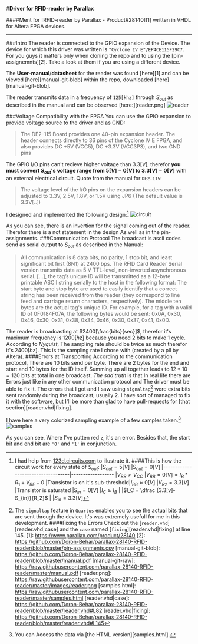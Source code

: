 #**Driver for RFID-reader by Parallax**

####Ment for [RFID-reader by Parallax - Product#28140][1] written in VHDL for Altera FPGA devices.

-------
###Intro
The reader is connected to the GPIO expansion of the Device. The device for which this driver was written is `"Cyclone IV E"/EP4CE115F29C7`. For you guys it matters only when cloning the repo and to using the [pin-assignemnts][2]. Take a look at them if you are using a different device.

The **User-manual**/**datasheet** for the reader was found [here][1] and can be viewed [here][manual-git-blob] within the repo, downloaded [here] [manual-git-blob].

The reader transmits data in a frequency of `125[khz]` through $S_{out}$ as described in the manual and can be observed [here:][reader.png]
![reader](https://raw.githubusercontent.com/parallax-28140-RFID-reader/master/images/reader.png)

###Voltage Compatibility with the FPGA
You can use the GPIO expansion to provide voltage source to the driver and as GND:
> The DE2-115 Board provides one 40-pin expansion header. The header connects directly to 36 pins
of the Cyclone IV E FPGA, and also provides DC +5V (VCC5), DC +3.3V (VCC3P3), and two
GND pins

The GPIO I/O pins can't recieve higher voltage than $3.3[V]$, therefor **you must convert $S_{out}$'s voltage range from $5[V] - 0[V]$ to $3.3[V] - 0[V]$** with an external electrical circuit.
Quote from the manual for `DE2-115`:
> The voltage level of the I/O pins on the expansion headers can be adjusted to 3.3V, 2.5V, 1.8V, or
1.5V using JP6 (The default value is 3.3V[..])

I designed and implemented the following design:[^123d-circuits]
![circuit](https://raw.githubusercontent.com/parallax-28140-RFID-reader/master/images/circuit.png)
[^123d-circuits]: I had help from [123d.circuits.com](123d.circuits.com) to illustrate it.
####This is how the circuit work for every state of $S_{out}$:
|$S_{out}=5[V]$                     |$S_{out}=0[V]$
|-----------------------------------|------------------
|$V_{BB}>V_{CC}$                    |$V_{BB}=0[V]=I_B*R_1+V_{BE}+0$
|Transistor is on it's sub-threshold|$I_{BB}\approx 0[V]$
|$V_{R2}=3.3[V]$                    |Transistor is saturated
|$S_{in}=0[V]$                      |$I_{C} \geq I_{B}$
|                                   |$I_C = \dfrac {3.3[v]-S_{in}}{R_2}$
|                                   |$S_{in}=3.3[V]$

As you can see, there is an invertion for the signal coming out of the reader. Therefor there is a not statement in the design As well as in the pin-assignments.
###Communication Protocol
The broadcast is ascii codes send as serial output to $S_{out}$ as described in the Manual:
> All communication is 8 data bits, no parity, 1 stop bit, and least
significant bit first (8N1) at 2400 bps. The RFID Card Reader Serial
version transmits data as 5 V TTL-level, non-inverted asynchronous
serial. […], the tag’s unique ID will be transmitted as a 12-byte
printable ASCII string serially to the host in the following format:
The start byte and stop byte are used to easily identify that a
correct string has been received from the reader (they correspond to
line feed and carriage return characters, respectively). The middle
ten bytes are the actual tag's unique ID. For example, for a tag with
a valid ID of 0F0184F07A, the following bytes would be sent: 0x0A,
0x30, 0x46, 0x30, 0x31, 0x38, 0x34, 0x46, 0x30, 0x37, 0x41, 0x0D.

The reader is broadcasting at $2400[\frac{bits}{sec}]$, therefor it's maximum frequency is $1200[hz]$ because you need $2$ bits to make $1$ cycle. According to $Nyquist$, The sampling rate should be twice as much therefor it's $2400[hz]$. This is the sampling rate I chose with (created by a pll by Altera).
####Errors at Transporting
According to the communication protocol, There are $10$ bits send per byte. There are $2$ bytes for the end and start and $10$ bytes for the ID itself. Summing up all together leads to $12*10=120$ bits at total in one broadcast. 
*The sad truth* is that In real life there are Errors just like in any other communication protocol and The driver must be able to fix it. The errors that I got and I saw using `signaltap`[^stp] were extra bits sent randomly during the broadcast, usually $2$. I have sort of managed to fix it with the software, but I'll be more than glad to have pull-requests for [that section][reader.vhd|fixing].

I have here a very colorized sampling example of a few samples taken.[^samples-html]
![samples](https://raw.githubusercontent.com/parallax-28140-RFID-reader/master/images/samples.png)
[^samples-html]: You can Access the data via [the HTML version][samples.html]. 

As you can see, Where I've putten red `z`, it's an error. Besides that, the start bit and end bit are `'0'` and `'1'` in conjunction.
[^stp]: The `signaltap` feature in `Quartus` enables you to see the actual bits that are sent through the device. It's was extremely usefull for me in this development.
####Fixing the Errors
Check out the [`reader.vhd`][reader.vhd|case] and the `case` named [`fixing`][reader.vhd|fixing] at line 145.
[1]: https://www.parallax.com/product/28140
[2]: https://github.com/Doron-Behar/parallax-28140-RFID-reader/blob/master/pin-assignments.csv
[manual-git-blob]: https://github.com/Doron-Behar/parallax-28140-RFID-reader/blob/master/manual.pdf
[manual-git-raw]: https://raw.githubusercontent.com/parallax-28140-RFID-reader/master/manual.pdf
[reader.png]: https://raw.githubusercontent.com/parallax-28140-RFID-reader/master/images/reader.png
[samples.html]: https://raw.githubusercontent.com/parallax-28140-RFID-reader/master/samples.html
[reader.vhd|case]: https://github.com/Doron-Behar/parallax-28140-RFID-reader/blob/master/reader.vhd#L82
[reader.vhd|fixing]: https://github.com/Doron-Behar/parallax-28140-RFID-reader/blob/master/reader.vhd#L145